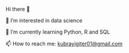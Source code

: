 Hi there 👋

👀 I’m interested in data science

🌱 I’m currently learning Python, R and SQL

📫 How to reach me: kubrayigiter01@gmail.com
